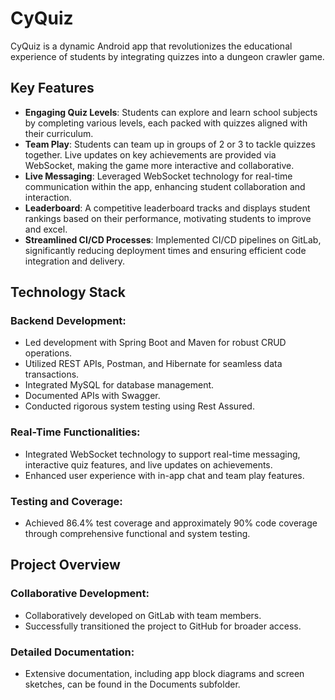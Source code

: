 # CyQuiz

CyQuiz is a dynamic Android app that revolutionizes the educational experience of students by integrating quizzes into a dungeon crawler game.

## Key Features

- **Engaging Quiz Levels**: Students can explore and learn school subjects by completing various levels, each packed with quizzes aligned with their curriculum.
- **Team Play**: Students can team up in groups of 2 or 3 to tackle quizzes together. Live updates on key achievements are provided via WebSocket, making the game more interactive and collaborative.
- **Live Messaging**: Leveraged WebSocket technology for real-time communication within the app, enhancing student collaboration and interaction.
- **Leaderboard**: A competitive leaderboard tracks and displays student rankings based on their performance, motivating students to improve and excel.
- **Streamlined CI/CD Processes**: Implemented CI/CD pipelines on GitLab, significantly reducing deployment times and ensuring efficient code integration and delivery.

## Technology Stack

### Backend Development:
- Led development with Spring Boot and Maven for robust CRUD operations.
- Utilized REST APIs, Postman, and Hibernate for seamless data transactions.
- Integrated MySQL for database management.
- Documented APIs with Swagger.
- Conducted rigorous system testing using Rest Assured.

### Real-Time Functionalities:
- Integrated WebSocket technology to support real-time messaging, interactive quiz features, and live updates on achievements.
- Enhanced user experience with in-app chat and team play features.

### Testing and Coverage:
- Achieved 86.4% test coverage and approximately 90% code coverage through comprehensive functional and system testing.

## Project Overview

### Collaborative Development:
- Collaboratively developed on GitLab with team members.
- Successfully transitioned the project to GitHub for broader access.

### Detailed Documentation:
- Extensive documentation, including app block diagrams and screen sketches, can be found in the Documents subfolder.

